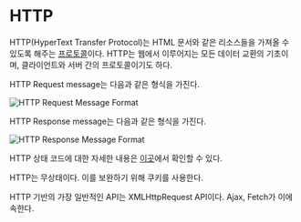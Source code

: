 # HTTP

HTTP(HyperText Transfer Protocol)는 HTML 문서와 같은 리소스들을 가져올 수 있도록 해주는 [프로토콜](../00-Terminology/01-용어.md#프로토콜(Protocol))이다. HTTP는 웹에서 이루어지는 모든 데이터 교환의 기초이며, 클라이언트와 서버 간의 프로토콜이기도 하다.

HTTP Request message는 다음과 같은 형식을 가진다.

![HTTP Request Message Format](https://user-images.githubusercontent.com/95019875/176104240-f4a20a63-e3f5-4f72-b91b-4e7ac8d2a96b.png)

HTTP Response message는 다음과 같은 형식을 가진다.

![HTTP Response Message Format](https://user-images.githubusercontent.com/95019875/176104273-328a648a-7db1-470e-9c05-82b41879a9f5.png)

HTTP 상태 코드에 대한 자세한 내용은 [이곳](./HTTP-상태-코드.md)에서 확인할 수 있다.

HTTP는 무상태이다. 이를 보완하기 위해 쿠키를 사용한다.

HTTP 기반의 가장 일반적인 API는 XMLHttpRequest API이다. Ajax, Fetch가 이에 속한다.
